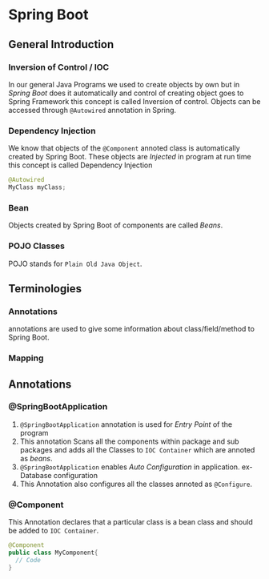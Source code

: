 # Spring Boot

## General Introduction

### Inversion of Control / IOC
In our general Java Programs we used to create objects by own but in *Spring Boot* does it automatically and control of creating object goes to Spring Framework this concept is called Inversion of control. Objects can be accessed through `@Autowired` annotation in Spring.


### Dependency Injection
We know that objects of the `@Component` annoted class is automatically created by Spring Boot. These objects are *Injected* in program at run time this concept is called Dependency Injection
```java
@Autowired
MyClass myClass;
```


### Bean
Objects created by Spring Boot of components are called *Beans*.


### POJO Classes
POJO stands for `Plain Old Java Object`.

## Terminologies
### Annotations
annotations are used to give some information about class/field/method to Spring Boot.


### Mapping


## Annotations

### @SpringBootApplication
1. `@SpringBootApplication` annotation is used for *Entry Point* of the program
2. This annotation Scans all the components within package and sub packages and adds all the Classes to `IOC Container` which are annoted as *beans*.
3. `@SpringBootApplication` enables *Auto Configuration* in application. ex- Database configuration
4. This Annotation also configures all the classes annoted as `@Configure`.

### @Component
This Annotation declares that a particular class is a bean class and should be added to `IOC Container`.
```java
@Component
public class MyComponent{
  // Code
}
```
